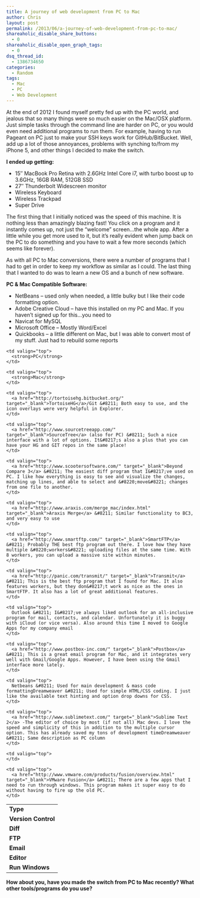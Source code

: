```yaml
---
title: A journey of web development from PC to Mac
author: Chris
layout: post
permalink: /2013/06/a-journey-of-web-development-from-pc-to-mac/
shareaholic_disable_share_buttons:
  - 0
shareaholic_disable_open_graph_tags:
  - 0
dsq_thread_id:
  - 1386734650
categories:
  - Random
tags:
  - Mac
  - PC
  - Web Development
---
```

At the end of 2012 I found myself pretty fed up with the PC world, and jealous that so many things were so much easier on the Mac/OSX platform. Just simple tasks through the command line are harder on PC, or you would even need additional programs to run them. <!--more-->For example, having to run Pageant on PC just to make your SSH keys work for GitHub/BitBucket. Well, add up a lot of those annoyances, problems with synching to/from my iPhone 5, and other things I decided to make the switch.

**I ended up getting:**

  * 15&#8243; MacBook Pro Retina with 2.6GHz Intel Core i7, with turbo boost up to 3.6GHz, 16GB RAM, 512GB SSD
  * 27&#8243; Thunderbolt Widescreen monitor
  * Wireless Keyboard
  * Wireless Trackpad
  * Super Drive

The first thing that I initially noticed was the speed of this machine. It is nothing less than amazingly blazing fast! You click on a program and it instantly comes up, not just the &#8220;welcome&#8221; screen&#8230;the whole app. After a little while you get more used to it, but it&#8217;s really evident when jump back on the PC to do something and you have to wait a few more seconds (which seems like forever).

As with all PC to Mac conversions, there were a number of programs that I had to get in order to keep my workflow as similar as I could. The last thing that I wanted to do was to learn a new OS and a bunch of new software.

**PC & Mac Compatible Software:**

  * NetBeans &#8211; used only when needed, a little bulky but I like their code formatting option.
  * Adobe Creative Cloud &#8211; have this installed on my PC and Mac. If you haven&#8217;t signed up for this&#8230;you need to
  * Navicat for MySQL
  * Microsoft Office &#8211; Mostly Word/Excel
  * Quickbooks &#8211; a little different on Mac, but I was able to convert most of my stuff. Just had to rebuild some reports

<table width="100%">
  <tr>
    <td valign="top">
      <strong>Type</strong>
    </td>
    
    <td valign="top">
      <strong>PC</strong>
    </td>
    
    <td valign="top">
      <strong>Mac</strong>
    </td>
  </tr>
  
  <tr>
    <td valign="top">
      <strong>Version Control</strong>
    </td>
    
    <td valign="top">
      <a href="http://tortoisehg.bitbucket.org/" target="_blank">TortoiseHG</a>/Git &#8211; Both easy to use, and the icon overlays were very helpful in Explorer.
    </td>
    
    <td valign="top">
      <a href="http://www.sourcetreeapp.com/" target="_blank">SourceTree</a> (also for PC) &#8211; Such a nice interface with a lot of options. It&#8217;s also a plus that you can have your HG and GIT repos in the same place!
    </td>
  </tr>
  
  <tr>
    <td valign="top">
      <strong>Diff</strong>
    </td>
    
    <td valign="top">
      <a href="http://www.scootersoftware.com/" target="_blank">Beyond Compare 3</a> &#8211; The easiest diff program that I&#8217;ve used on PC. I like how everything is easy to see and visualize the changes, matching up lines, and able to select and &#8220;move&#8221; changes from one file to another.
    </td>
    
    <td valign="top">
      <a href="http://www.araxis.com/merge_mac/index.html" target="_blank">Araxis Merge</a> &#8211; Similar functionality to BC3, and very easy to use
    </td>
  </tr>
  
  <tr>
    <td valign="top">
      <strong>FTP</strong>
    </td>
    
    <td valign="top">
      <a href="http://www.smartftp.com/" target="_blank">SmartFTP</a> &#8211; Probably THE best ftp program out there. I love how they have multiple &#8220;workers&#8221; uploading files at the same time. With 8 workers, you can upload a massive site within minutes.
    </td>
    
    <td valign="top">
      <a href="http://panic.com/transmit/" target="_blank">Transmit</a> &#8211; This is the best ftp program that I found for Mac. It also features workers, but they don&#8217;t work as nice as the ones in SmartFTP. It also has a lot of great additional features.
    </td>
  </tr>
  
  <tr>
    <td valign="top">
      <strong>Email</strong>
    </td>
    
    <td valign="top">
      Outlook &#8211; I&#8217;ve always liked outlook for an all-inclusive program for mail, contacts, and calendar. Unfortunately it is buggy with iCloud (or vice versa). Also around this time I moved to Google Apps for my company email
    </td>
    
    <td valign="top">
      <a href="http://www.postbox-inc.com/" target="_blank">Postbox</a> &#8211; This is a great email program for Mac, and it integrates very well with Gmail/Google Apps. However, I have been using the Gmail interface more lately.
    </td>
  </tr>
  
  <tr>
    <td valign="top">
      <strong>Editor</strong>
    </td>
    
    <td valign="top">
      Netbeans &#8211; Used for main development & mass code formattingDreamweaver &#8211; Used for simple HTML/CSS coding. I just like the available text hinting and option drop downs for CSS.
    </td>
    
    <td valign="top">
      <a href="http://www.sublimetext.com/" target="_blank">Sublime Text 2</a> -The editor of choice by most (if not all) Mac devs. I love the speed and simplicity of this in addition to the multiple cursor option. This has already saved my tons of development timeDreamweaver &#8211; Same description as PC column
    </td>
  </tr>
  
  <tr>
    <td valign="top">
      <strong>Run Windows</strong>
    </td>
    
    <td valign="top">
    </td>
    
    <td valign="top">
      <a href="http://www.vmware.com/products/fusion/overview.html" target="_blank">VMware Fusion</a> &#8211; There are a few apps that I need to run through windows. This program makes it super easy to do without having to fire up the old PC.
    </td>
  </tr>
</table>

**How about you, have you made the switch from PC to Mac recently? What other tools/programs do you use?**
